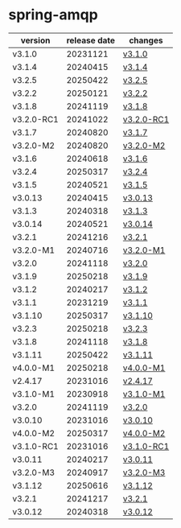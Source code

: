 # spring-amqp	


|version|release date|changes|
|---|---|---|
|v3.1.0|20231121|[v3.1.0](./v3.1.0-20231121.md)|
|v3.1.4|20240415|[v3.1.4](./v3.1.4-20240415.md)|
|v3.2.5|20250422|[v3.2.5](./v3.2.5-20250422.md)|
|v3.2.2|20250121|[v3.2.2](./v3.2.2-20250121.md)|
|v3.1.8|20241119|[v3.1.8](./v3.1.8-20241119.md)|
|v3.2.0-RC1|20241022|[v3.2.0-RC1](./v3.2.0-RC1-20241022.md)|
|v3.1.7|20240820|[v3.1.7](./v3.1.7-20240820.md)|
|v3.2.0-M2|20240820|[v3.2.0-M2](./v3.2.0-M2-20240820.md)|
|v3.1.6|20240618|[v3.1.6](./v3.1.6-20240618.md)|
|v3.2.4|20250317|[v3.2.4](./v3.2.4-20250317.md)|
|v3.1.5|20240521|[v3.1.5](./v3.1.5-20240521.md)|
|v3.0.13|20240415|[v3.0.13](./v3.0.13-20240415.md)|
|v3.1.3|20240318|[v3.1.3](./v3.1.3-20240318.md)|
|v3.0.14|20240521|[v3.0.14](./v3.0.14-20240521.md)|
|v3.2.1|20241216|[v3.2.1](./v3.2.1-20241216.md)|
|v3.2.0-M1|20240716|[v3.2.0-M1](./v3.2.0-M1-20240716.md)|
|v3.2.0|20241118|[v3.2.0](./v3.2.0-20241118.md)|
|v3.1.9|20250218|[v3.1.9](./v3.1.9-20250218.md)|
|v3.1.2|20240217|[v3.1.2](./v3.1.2-20240217.md)|
|v3.1.1|20231219|[v3.1.1](./v3.1.1-20231219.md)|
|v3.1.10|20250317|[v3.1.10](./v3.1.10-20250317.md)|
|v3.2.3|20250218|[v3.2.3](./v3.2.3-20250218.md)|
|v3.1.8|20241118|[v3.1.8](./v3.1.8-20241118.md)|
|v3.1.11|20250422|[v3.1.11](./v3.1.11-20250422.md)|
|v4.0.0-M1|20250218|[v4.0.0-M1](./v4.0.0-M1-20250218.md)|
|v2.4.17|20231016|[v2.4.17](./v2.4.17-20231016.md)|
|v3.1.0-M1|20230918|[v3.1.0-M1](./v3.1.0-M1-20230918.md)|
|v3.2.0|20241119|[v3.2.0](./v3.2.0-20241119.md)|
|v3.0.10|20231016|[v3.0.10](./v3.0.10-20231016.md)|
|v4.0.0-M2|20250317|[v4.0.0-M2](./v4.0.0-M2-20250317.md)|
|v3.1.0-RC1|20231016|[v3.1.0-RC1](./v3.1.0-RC1-20231016.md)|
|v3.0.11|20240217|[v3.0.11](./v3.0.11-20240217.md)|
|v3.2.0-M3|20240917|[v3.2.0-M3](./v3.2.0-M3-20240917.md)|
|v3.1.12|20250616|[v3.1.12](./v3.1.12-20250616.md)|
|v3.2.1|20241217|[v3.2.1](./v3.2.1-20241217.md)|
|v3.0.12|20240318|[v3.0.12](./v3.0.12-20240318.md)|
